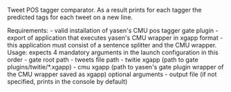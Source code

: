 Tweet POS tagger comparator. As a result prints for each tagger the predicted tags for each tweet on a new line.

Requirements:
	- valid installation of yasen's CMU pos tagger gate plugin
	- export of application that executes yasen's CMU wrapper in xgapp format
		- this application must consist of a sentence splitter and the CMU wrapper.
Usage:
expects 4 mandatory arguments in the launch configuration in this order
	- gate root path
	- tweets file path
	- twitie xgapp (path to gate plugins/twitie/*.xgapp)
	- cmu xgapp (path to yasen's gate plugin wrapper of the CMU wrapper saved as xgapp)
optional arguments
	- output file (if not specified, prints in the console by default)
